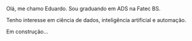 Olá, me chamo Eduardo. Sou graduando em ADS na Fatec BS.

Tenho interesse em ciência de dados, inteligência artificial e automação.

Em construção...
